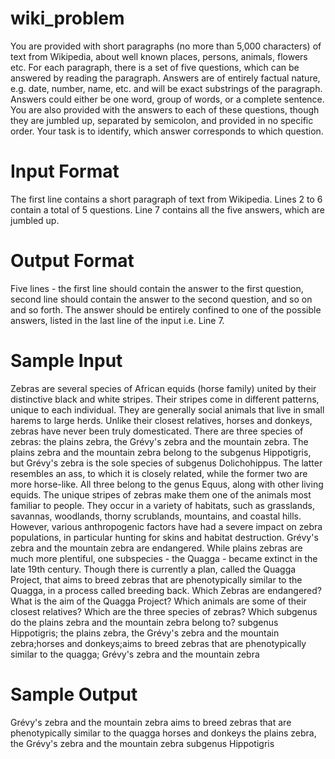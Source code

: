 # wiki_problem
You are provided with short paragraphs (no more than 5,000 characters) of text from Wikipedia, about well known places, persons, animals, flowers etc. For each paragraph, there is a set of five questions, which can be answered by reading the paragraph. Answers are of entirely factual nature, e.g. date, number, name, etc. and will be exact substrings of the paragraph. Answers could either be one word, group of words, or a complete sentence. You are also provided with the answers to each of these questions, though they are jumbled up, separated by semicolon, and provided in no specific order. Your task is to identify, which answer corresponds to which question.

# Input Format
The first line contains a short paragraph of text from Wikipedia. Lines 2 to 6 contain a total of 5 questions.
Line 7 contains all the five answers, which are jumbled up.

# Output Format
Five lines - the first line should contain the answer to the first question, second line should contain the answer to the second question, and so on and so forth.
The answer should be entirely confined to one of the possible answers, listed in the last line of the input i.e. Line 7.

# Sample Input
Zebras are several species of African equids (horse family) united by their distinctive black and white stripes. Their stripes come in different patterns, unique to each individual. They are generally social animals that live in small harems to large herds. Unlike their closest relatives, horses and donkeys, zebras have never been truly domesticated. There are three species of zebras: the plains zebra, the Grévy's zebra and the mountain zebra. The plains zebra and the mountain zebra belong to the subgenus Hippotigris, but Grévy's zebra is the sole species of subgenus Dolichohippus. The latter resembles an ass, to which it is closely related, while the former two are more horse-like. All three belong to the genus Equus, along with other living equids. The unique stripes of zebras make them one of the animals most familiar to people. They occur in a variety of habitats, such as grasslands, savannas, woodlands, thorny scrublands, mountains, and coastal hills. However, various anthropogenic factors have had a severe impact on zebra populations, in particular hunting for skins and habitat destruction. Grévy's zebra and the mountain zebra are endangered. While plains zebras are much more plentiful, one subspecies - the Quagga - became extinct in the late 19th century. Though there is currently a plan, called the Quagga Project, that aims to breed zebras that are phenotypically similar to the Quagga, in a process called breeding back.
Which Zebras are endangered?
What is the aim of the Quagga Project?
Which animals are some of their closest relatives?
Which are the three species of zebras?
Which subgenus do the plains zebra and the mountain zebra belong to?
subgenus Hippotigris; the plains zebra, the Grévy's zebra and the mountain zebra;horses and donkeys;aims to breed zebras that are phenotypically similar to the quagga; Grévy's zebra and the mountain zebra

# Sample Output
Grévy's zebra and the mountain zebra
aims to breed zebras that are phenotypically similar to the quagga horses and donkeys
the plains zebra, the Grévy's zebra and the mountain zebra subgenus Hippotigris
